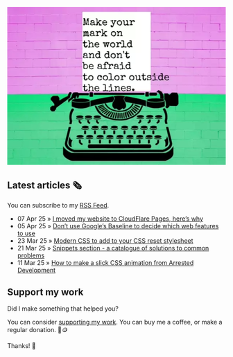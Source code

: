 ![animated image showing a typewriter typing out the following message: leave your mark on the world and dont be afraid to color outside of the lines. The word outside goes outside of the piece of paper](img/mark-on-the-world.webp)

## Latest articles 🗞️

You can subscribe to my [RSS Feed](https://www.roboleary.net/feed.xml).

<!-- BLOG:START -->
 - 07 Apr 25 » [I moved my website to CloudFlare Pages, here’s why](https://www.roboleary.net/blog/cloudflare-pages/)
 - 05 Apr 25 » [Don’t use Google’s Baseline to decide which web features to use](https://www.roboleary.net/blog/baseline/)
 - 23 Mar 25 » [Modern CSS to add to your CSS reset stylesheet](https://www.roboleary.net/blog/reset-update/)
 - 21 Mar 25 » [Snippets section - a catalogue of solutions to common problems](https://www.roboleary.net/blog/snippets-section/)
 - 11 Mar 25 » [How to make a slick CSS animation from Arrested Development](https://www.roboleary.net/blog/arrested-development-title-sequence/)<!-- BLOG:END -->

## Support my work

Did I make something that helped you?

You can consider [supporting my work](https://ko-fi.com/roboleary). You can buy me a coffee, or make a regular donation. 🌈🪙

Thanks! 🙏
